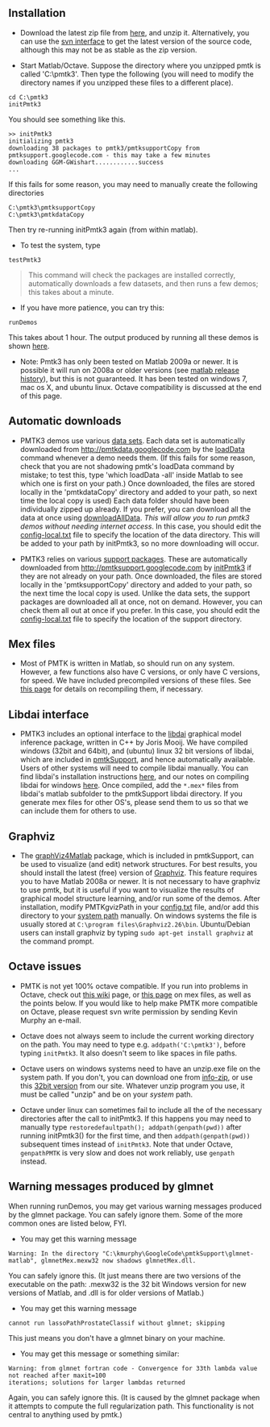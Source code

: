 ## Installation ##

  * Download the latest zip file from [here](http://code.google.com/p/pmtk3/downloads/list), and unzip it. Alternatively, you can use the [svn interface](http://code.google.com/p/pmtk3/source/checkout) to get the latest version of the source code, although this may not be as stable as the zip version.

  * Start Matlab/Octave. Suppose the directory where you unzipped pmtk is called 'C:\pmtk3'. Then type the following (you will need to modify the directory names if you unzipped these files to a different place).
```
cd C:\pmtk3
initPmtk3
```
You should see something like this.
```
>> initPmtk3
initializing pmtk3
downloading 38 packages to pmtk3/pmtksupportCopy from pmtksupport.googlecode.com - this may take a few minutes
downloading GGM-GWishart............success
...
```
If this fails for some reason, you may need to manually create the following directories
```
C:\pmtk3\pmtksupportCopy
C:\pmtk3\pmtkdataCopy
```
Then try re-running initPmtk3 again (from within matlab).

  * To test the system, type
```
testPmtk3
```
> This command will check the packages are installed correctly, automatically downloads a few datasets, and then runs a few demos; this takes about a minute.

  * If you have more patience, you can try this:
```
runDemos
```
This takes about 1 hour. The output produced by running all these demos is shown [here](http://code.google.com/p/pmtk3/wiki/Demos).

  * Note: Pmtk3 has only been tested on Matlab 2009a or newer. It is possible it will run on 2008a or older versions (see [matlab release history](http://en.wikipedia.org/wiki/MATLAB#Release_history)), but this is not guaranteed. It has been tested on windows 7, mac os X, and ubuntu linux. Octave compatibility is discussed at the end of this page.

## Automatic downloads ##

  * PMTK3 demos use various [data sets](http://pmtkdata.googlecode.com/svn/trunk/docs/dataTable.html). Each data set is automatically downloaded from http://pmtkdata.googlecode.com by the [loadData](http://pmtk3.googlecode.com/svn/trunk/toolbox/metatools/dataTools/loadData.m) command whenever a demo needs them. (If this fails for some reason, check that you are not shadowing pmtk's loadData command by mistake; to test this, type 'which loadData -all' inside Matlab to see which one is first on your path.) Once downloaded, the files are stored locally in the 'pmtkdataCopy' directory and added to your path, so next time the local copy is used) Each data folder should have been individually zipped up already. If you prefer, you can download all the data at once using [downloadAllData](http://pmtk3.googlecode.com/svn/trunk/localUtil/dataTools/downloadAllData.m). _This will allow you to run pmtk3 demos without needing internet access_. In this case, you should edit the [config-local.txt](http://pmtk3.googlecode.com/svn/trunk/config-local.txt) file to specify the location of the data directory. This will be added to your path by initPmtk3, so no more downloading will occur.

  * PMTK3 relies on various [support packages](http://pmtksupport.googlecode.com/svn/trunk/docs/authors/packageAuthors.html). These are automatically downloaded from http://pmtksupport.googlecode.com by [initPmtk3](http://pmtk3.googlecode.com/svn/trunk/initPmtk3.m) if they are not already on your path. Once downloaded, the files are stored locally in the 'pmtksupportCopy' directory and added to your path, so the next time the local copy is used. Unlike the data sets, the support packages are downloaded all at once, not on demand.  However, you can check them all out at once if you prefer. In this case, you should edit the [config-local.txt](http://pmtk3.googlecode.com/svn/trunk/config-local.txt) file to specify the location of the support directory.


## Mex files ##

  * Most of PMTK is written in Matlab, so should run on any system. However, a few functions also have C versions, or only have C versions, for speed. We have included precompiled versions of these files. See [this page](http://code.google.com/p/pmtk3/wiki/mexFiles) for details on recompiling them, if necessary.

## Libdai interface ##

  * PMTK3 includes an optional interface to the [libdai](http://people.kyb.tuebingen.mpg.de/jorism/libDAI/) graphical model inference package, written in C++ by Joris Mooij. We have compiled windows (32bit and 64bit), and (ubuntu) linux 32 bit versions of libdai, which are included in [pmtkSupport](http://code.google.com/p/pmtksupport/), and hence automatically available. Users of other systems will need to compile libdai manually. You can find libdai's installation instructions [here](http://people.kyb.tuebingen.mpg.de/jorism/libDAI/doc/build.html), and our notes on compiling libdai for windows [here](http://code.google.com/p/pmtk3/wiki/compilingLibdai). Once compiled, add the `*.mex*` files from libdai's matlab subfolder to the pmtkSupport libdai directory. If you generate mex files for other OS's, please send them to us so that we can include them for others to use.

## Graphviz ##

  * The [graphViz4Matlab](http://graphviz4matlab.googlecode.com) package, which is included in pmtkSupport, can be used to visualize (and edit) network structures. For best results, you should install the latest (free) version of  [Graphviz](http://www.graphviz.org/Download..php). This feature requires you to have Matlab 2008a or newer. It is not necessary to have graphviz to use pmtk, but it is useful if you want to visualize the results of graphical model structure learning, and/or run some of the demos. After installation, modify PMTKgvizPath in your [config.txt](http://pmtk3.googlecode.com/svn/trunk/config.txt) file, and/or add this directory to your [system path](http://pmtk3.googlecode.com/svn/trunk/matlabTools/metaTools/addtosystempath.m) manually. On windows systems the file  is usually stored at `C:\program files\Graphviz2.26\bin`. Ubuntu/Debian users can install graphviz by typing `sudo apt-get install graphviz` at the command prompt.


## Octave issues ##

  * PMTK is not yet 100% octave compatible. If you run into problems in Octave, check out [this wiki](http://code.google.com/p/yagtom/wiki/Octave) page, or [this page](http://code.google.com/p/pmtk3/wiki/mexFiles) on mex files, as well as the points below. If you would like to help make PMTK more compatible on Octave, please request svn write permission by sending Kevin Murphy an e-mail.

  * Octave does not always seem to include the current working directory on the path. You may need to type e.g. `addpath('C:\pmtk3')`, before typing `initPmtk3`. It also doesn't seem to like spaces in file paths.

  * Octave users on windows systems need to have an unzip.exe file on the system path. If you don't, you can download one from [info-zip](http://www.info-zip.org/), or use this [32bit version](http://pmtk3.googlecode.com/files/unzip.exe) from our site. Whatever unzip program you use, it must be called "unzip" and be on your _system_ path.

  * Octave under linux can sometimes fail to include all the of the necessary directories after the call to initPmtk3. If this happens you may need to manually type `restoredefaultpath(); addpath(genpath(pwd))` after running initPmtk3() for the first time, and then `addpath(genpath(pwd))` subsequent times instead of `initPmtk3`. Note that under Octave, `genpathPMTK` is very slow and does not work reliably, use `genpath` instead.


## Warning messages produced by glmnet ##

When running runDemos, you may get various warning messages produced by the glmnet package. You can safely ignore them. Some of the more common ones are listed below, FYI.

  * You may get this warning message
```
Warning: In the directory "C:\kmurphy\GoogleCode\pmtkSupport\glmnet-matlab", glmnetMex.mexw32 now shadows glmnetMex.dll.
```
You can safely ignore this. (It just means there are two versions of the executable on the path: .mexw32 is the 32 bit Windows version for new versions of Matlab, and .dll is for older versions of Matlab.)

  * You may get this warning message
```
cannot run lassoPathProstateClassif without glmnet; skipping
```
This just means you don't have a glmnet binary on your machine.

  * You may get this message or something similar:
```
Warning: from glmnet fortran code - Convergence for 33th lambda value not reached after maxit=100
iterations; solutions for larger lambdas returned
```
Again, you can safely ignore this. (It is caused by the glmnet package when it attempts to compute the full regularization path. This functionality is not central to anything used by pmtk.)



